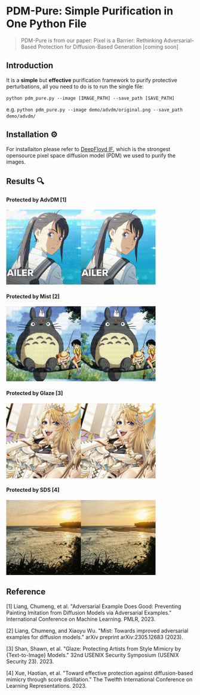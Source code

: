 # PDM-Pure: Simple Purification in One Python File


> PDM-Pure is from our paper: Pixel is a Barrier: Rethinking Adversarial-Based Protection for Diffusion-Based Generation [coming soon]


## Introduction

It is a **simple** but **effective** purification framework to purify protective perturbations, all you need to do is to run the single file:

```
python pdm_pure.py --image [IMAGE_PATH] --save_path [SAVE_PATH] 
```

e.g. `python pdm_pure.py --image demo/advdm/original.png --save_path demo/advdm/`


## Installation ⚙️

For installaiton please refer to [DeepFloyd IF](https://github.com/deep-floyd/IF/tree/develop), which is the strongest opensource pixel space diffusion model (PDM) we used to purify the images.

## Results 🔍

#### Protected by AdvDM [1]
<img src="demo/advdm/original.png" width="200" height="200"/><img src="demo/advdm/purified.png" width="200" height="200"/>

#### Protected by Mist [2]
<img src="demo/mist/original.png" width="200" height="200"/><img src="demo/mist/purified.png" width="200" height="200"/>


#### Protected by Glaze [3]
<img src="demo/glaze/original.png" width="200" height="200"/><img src="demo/glaze/purified.png" width="200" height="200"/>


#### Protected by SDS [4]
<img src="demo/sds/original.png" width="200" height="200"/><img src="demo/sds/purified.png" width="200" height="200"/>









## Reference
[1] Liang, Chumeng, et al. "Adversarial Example Does Good: Preventing Painting Imitation from Diffusion Models via Adversarial Examples." International Conference on Machine Learning. PMLR, 2023.

[2] Liang, Chumeng, and Xiaoyu Wu. "Mist: Towards improved adversarial examples for diffusion models." arXiv preprint arXiv:2305.12683 (2023).


[3] Shan, Shawn, et al. "Glaze: Protecting Artists from Style Mimicry by {Text-to-Image} Models." 32nd USENIX Security Symposium (USENIX Security 23). 2023.

[4] Xue, Haotian, et al. "Toward effective protection against diffusion-based mimicry through score distillation." The Twelfth International Conference on Learning Representations. 2023.
